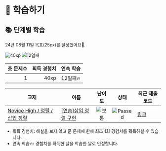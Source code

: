 # 📖 학습하기

## 📚 단계별 학습
24년 08월 11일 목표(25px)를 달성했어요🥳.

![40xp](https://img.shields.io/badge/EXP-40xp-%235cb85c.svg?for-the-badge)
![12일째](https://img.shields.io/badge/연속학습-12일째-%23E34F26.svg?for-the-badge)

|총 문제수|획득 경험치|연속 학습|
|---:|---:|---|
1|40xp|12일째🔥|

|교재|이름|난이도|상태|최근 제출 코드|
|---|---|:---:|:---:|---|
|[Novice High / 정렬 / 삽입 정렬](https://www.codetree.ai/missions?missionId=6)|[[연습]삽입 정렬 구현](https://www.codetree.ai/missions/6/problems/implement-insertion-sort)|![보통][medium]|![Passed][passed]|[링크](https://github.com/Yeeun411/codetree-TILs/blob/main/240811/%EC%82%BD%EC%9E%85%20%EC%A0%95%EB%A0%AC%20%EA%B5%AC%ED%98%84/implement-insertion-sort.java)|


* 획득 경험치: 해설을 보지 않고 푼 문제에 한해 최초 1회 경험치를 획득하실 수 있습니다.
* 연속 학습🔥: 경험치를 획득한 날을 학습한 날로 인정합니다.










[b5]: https://img.shields.io/badge/Bronze_5-%235D3E31.svg
[b4]: https://img.shields.io/badge/Bronze_4-%235D3E31.svg
[b3]: https://img.shields.io/badge/Bronze_3-%235D3E31.svg
[b2]: https://img.shields.io/badge/Bronze_2-%235D3E31.svg
[b1]: https://img.shields.io/badge/Bronze_1-%235D3E31.svg
[s5]: https://img.shields.io/badge/Silver_5-%23394960.svg
[s4]: https://img.shields.io/badge/Silver_4-%23394960.svg
[s3]: https://img.shields.io/badge/Silver_3-%23394960.svg
[s2]: https://img.shields.io/badge/Silver_2-%23394960.svg
[s1]: https://img.shields.io/badge/Silver_1-%23394960.svg
[g5]: https://img.shields.io/badge/Gold_5-%23FFC433.svg
[g4]: https://img.shields.io/badge/Gold_4-%23FFC433.svg
[g3]: https://img.shields.io/badge/Gold_3-%23FFC433.svg
[g2]: https://img.shields.io/badge/Gold_2-%23FFC433.svg
[g1]: https://img.shields.io/badge/Gold_1-%23FFC433.svg
[p5]: https://img.shields.io/badge/Platinum_5-%2376DDD8.svg
[p4]: https://img.shields.io/badge/Platinum_4-%2376DDD8.svg
[p3]: https://img.shields.io/badge/Platinum_3-%2376DDD8.svg
[p2]: https://img.shields.io/badge/Platinum_2-%2376DDD8.svg
[p1]: https://img.shields.io/badge/Platinum_1-%2376DDD8.svg
[passed]: https://img.shields.io/badge/Passed-%23009D27.svg
[failed]: https://img.shields.io/badge/Failed-%23D24D57.svg
[easy]: https://img.shields.io/badge/쉬움-%235cb85c.svg?for-the-badge
[medium]: https://img.shields.io/badge/보통-%23FFC433.svg?for-the-badge
[hard]: https://img.shields.io/badge/어려움-%23D24D57.svg?for-the-badge